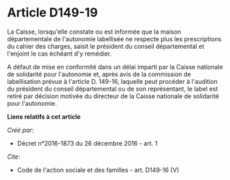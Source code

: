 # Article D149-19

La Caisse, lorsqu'elle constate ou est informée que la maison départementale de l'autonomie labellisée ne respecte plus les
prescriptions du cahier des charges, saisit le président du conseil départemental et l'enjoint le cas échéant d'y remédier. 

A défaut de mise en conformité dans un délai imparti par la Caisse nationale de solidarité pour l'autonomie et, après avis de
la commission de labellisation prévue à l'article D. 149-16, laquelle peut procéder à l'audition du président du conseil
départemental ou de son représentant, le label est retiré par décision motivée du directeur de la Caisse nationale de
solidarité pour l'autonomie.

**Liens relatifs à cet article**

_Créé par_:

  - Décret n°2016-1873 du 26 décembre 2016 - art. 1

_Cite_:

  - Code de l'action sociale et des familles - art. D149-16 (V)
